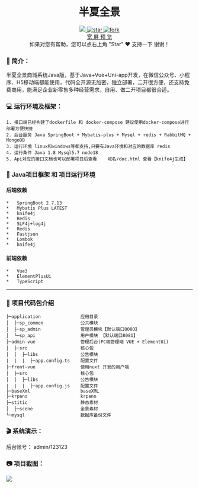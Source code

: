 <div align="center">

# 半夏全景

</div>
<div align="center" >
    <a href="javascript:;">
        <img src="https://img.shields.io/:license-MIT-blue.svg" />
    </a>
    <a href='https://gitee.com/jiang_zhenhua/sp_panorama/stargazers'>
        <img src='https://gitee.com/jiang_zhenhua/sp_panorama/badge/star.svg?theme=dark' alt='star'></img>
    </a>
    <a href='https://gitee.com/jiang_zhenhua/sp_panorama/members'>
        <img src='https://gitee.com/jiang_zhenhua/sp_panorama/badge/fork.svg?theme=dark' alt='fork'></img>
    </a>
</div>
<div align="center">

[comment]: <> ([宽屏预览]&#40;https://gitee.com/jiang_zhenhua/sp_panorama/blob/master/README.md&#41;)

</div>
<div align="center" >
    <a href="https://gitee.com/jiang_zhenhua/sp_panorama/blob/master/README.md">宽 屏 预 览</a>
</div>
<div align="center">
    如果对您有帮助，您可以点右上角 "Star" ❤️ 支持一下 谢谢！
</div>

### 📖 简介：

半夏全景商城系统Java版，基于Java+Vue+Uni-app开发，在微信公众号、小程序、H5移动端都能使用，代码全开源无加密，独立部署，二开很方便，还支持免费商用，能满足企业新零售多种经营需求，自用、做二开项目都很合适。

### 💻 运行环境及框架：
~~~
1. 接口端已经构建了dockerfile 和 docker-compose 建议使用docker-compose进行部署方便快捷
2. 后台服务 Java SpringBoot + Mybatis-plus + Mysql + redis + RabbitMQ + MongoDB
3. 运行环境 linux和windows等都支持,只要有Java环境和对应的数据库 redis
4. 运行条件 Java 1.8 Mysql5.7 node18
5. Api对应的接口文档也可以部署项目后查看    域名/doc.html 查看【knife4j生成】
~~~

### 🔧 Java项目框架 和 项目运行环境
#### 后端依赖
~~~
*   SpringBoot 2.7.13 
*   Mybatis Plus LATEST
*   knife4j
*   Redis
*   SLF4j+log4j
*   Redis
*   Fastjson
*   Lombok
*   knife4j
~~~
#### 前端依赖
~~~
*   Vue3      
*   ElementPlusUi 
*   TypeScript
~~~

---

### 🧭 项目代码包介绍
~~~
├─application               应用目录
│  ├─sp_common              公共模块
│  ├─sp_admin               管理员模块【默认端口8080】
│  └─sp_api                 用户模块 【默认端口8081】
├─admin-vue                 管理后台(PC端管理端 VUE + ElementUi)
│  ├─src                    核心包
│  │  ├─libs                公告模块
|  |  |  ├─app.config.ts    配置文件              
├─front-vue                 使用nuxt 开发的用户端
│  ├─src                    核心包
│  │  ├─libs                公告模块
|  |  |  ├─app.config.js    配置文件   
├─baseXml                   baseXML
├─krpano                    krpano
├─stitic                    静态素材
│  ├─scene                  全景素材
└─mysql                     数据库备份文件
~~~

### 🎬 系统演示：
后台账号： admin/123123

### 📷 项目截图：
![](demo/demo.png)